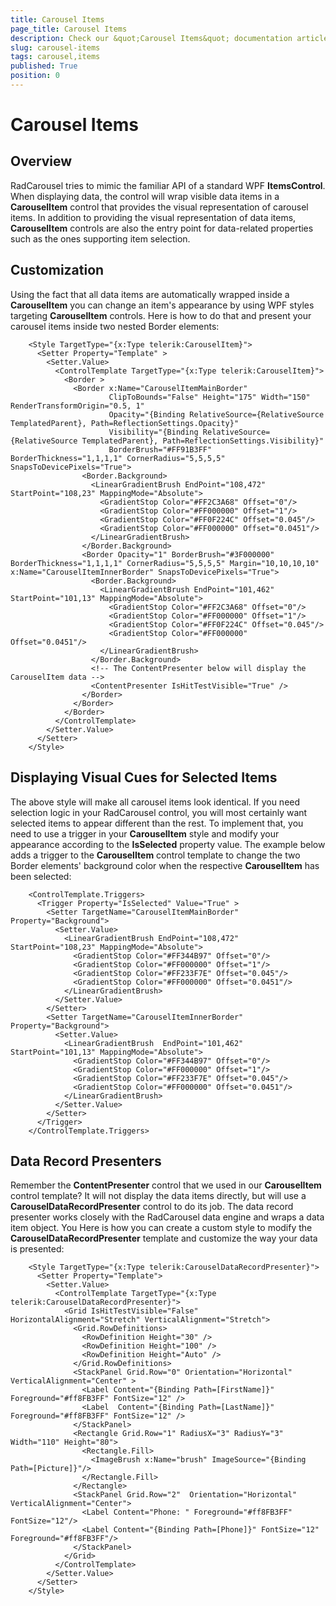 ```yaml
---
title: Carousel Items
page_title: Carousel Items
description: Check our &quot;Carousel Items&quot; documentation article for the RadCarousel {{ site.framework_name }} control.
slug: carousel-items
tags: carousel,items
published: True
position: 0
---
```


# Carousel Items

## Overview

RadCarousel tries to mimic the familiar API of a standard WPF __ItemsControl__. When displaying data, the control will wrap visible data items in a __CarouselItem__ control that provides the visual representation of carousel items. In addition to providing the visual representation of data items, __CarouselItem__ controls are also the entry point for data-related properties such as the ones supporting item selection.

## Customization

Using the fact that all data items are automatically wrapped inside a __CarouselItem__ you can change an item's appearance by using WPF styles targeting __CarouselItem__ controls. Here is how to do that and present your carousel items inside two nested Border elements:



```XAML
	<Style TargetType="{x:Type telerik:CarouselItem}">
	  <Setter Property="Template" >
	    <Setter.Value>
	      <ControlTemplate TargetType="{x:Type telerik:CarouselItem}">
	        <Border >
	          <Border x:Name="CarouselItemMainBorder"
	                  ClipToBounds="False" Height="175" Width="150" RenderTransformOrigin="0.5, 1"
	                  Opacity="{Binding RelativeSource={RelativeSource TemplatedParent}, Path=ReflectionSettings.Opacity}"
	                  Visibility="{Binding RelativeSource={RelativeSource TemplatedParent}, Path=ReflectionSettings.Visibility}"
	                  BorderBrush="#FF91B3FF" BorderThickness="1,1,1,1" CornerRadius="5,5,5,5" SnapsToDevicePixels="True">
	            <Border.Background>
	              <LinearGradientBrush EndPoint="108,472" StartPoint="108,23" MappingMode="Absolute">
	                <GradientStop Color="#FF2C3A68" Offset="0"/>
	                <GradientStop Color="#FF000000" Offset="1"/>
	                <GradientStop Color="#FF0F224C" Offset="0.045"/>
	                <GradientStop Color="#FF000000" Offset="0.0451"/>
	              </LinearGradientBrush>
	            </Border.Background>
	            <Border Opacity="1" BorderBrush="#3F000000" BorderThickness="1,1,1,1" CornerRadius="5,5,5,5" Margin="10,10,10,10" x:Name="CarouselItemInnerBorder" SnapsToDevicePixels="True">
	              <Border.Background>
	                <LinearGradientBrush EndPoint="101,462" StartPoint="101,13" MappingMode="Absolute">
	                  <GradientStop Color="#FF2C3A68" Offset="0"/>
	                  <GradientStop Color="#FF000000" Offset="1"/>
	                  <GradientStop Color="#FF0F224C" Offset="0.045"/>
	                  <GradientStop Color="#FF000000" Offset="0.0451"/>
	                </LinearGradientBrush>
	              </Border.Background>
	              <!-- The ContentPresenter below will display the CarouselItem data -->
	              <ContentPresenter IsHitTestVisible="True" />
	            </Border>
	          </Border>
	        </Border>
	      </ControlTemplate>
	    </Setter.Value>
	  </Setter>
	</Style>
```

## Displaying Visual Cues for Selected Items

The above style will make all carousel items look identical. If you need selection logic in your RadCarousel control, you will most certainly want selected items to appear different than the rest. To implement that, you need to use a trigger in your __CarouselItem__ style and modify your appearance according to the __IsSelected__ property value. The example below adds a trigger to the __CarouselItem__ control template to change the two Border elements' background color when the respective __CarouselItem__ has been selected:



```XAML
	<ControlTemplate.Triggers>
	  <Trigger Property="IsSelected" Value="True" >
	    <Setter TargetName="CarouselItemMainBorder" Property="Background">
	      <Setter.Value>
	        <LinearGradientBrush EndPoint="108,472" StartPoint="108,23" MappingMode="Absolute">
	          <GradientStop Color="#FF344B97" Offset="0"/>
	          <GradientStop Color="#FF000000" Offset="1"/>
	          <GradientStop Color="#FF233F7E" Offset="0.045"/>
	          <GradientStop Color="#FF000000" Offset="0.0451"/>
	        </LinearGradientBrush>
	      </Setter.Value>
	    </Setter>
	    <Setter TargetName="CarouselItemInnerBorder" Property="Background">
	      <Setter.Value>
	        <LinearGradientBrush  EndPoint="101,462" StartPoint="101,13" MappingMode="Absolute">
	          <GradientStop Color="#FF344B97" Offset="0"/>
	          <GradientStop Color="#FF000000" Offset="1"/>
	          <GradientStop Color="#FF233F7E" Offset="0.045"/>
	          <GradientStop Color="#FF000000" Offset="0.0451"/>
	        </LinearGradientBrush>
	      </Setter.Value>
	    </Setter>
	  </Trigger>
	</ControlTemplate.Triggers>
```

##  Data Record Presenters

Remember the __ContentPresenter__ control that we used in our __CarouselItem__ control template? It will not display the data items directly, but will use a __CarouselDataRecordPresenter__ control to do its job. The data record presenter works closely with the RadCarousel data engine and wraps a data item object. You Here is how you can create a custom style to modify the __CarouselDataRecordPresenter__ template and customize the way your data is presented:



```XAML
	<Style TargetType="{x:Type telerik:CarouselDataRecordPresenter}">
	  <Setter Property="Template">
	    <Setter.Value>
	      <ControlTemplate TargetType="{x:Type telerik:CarouselDataRecordPresenter}">
	        <Grid IsHitTestVisible="False" HorizontalAlignment="Stretch" VerticalAlignment="Stretch">
	          <Grid.RowDefinitions>
	            <RowDefinition Height="30" />
	            <RowDefinition Height="100" />
	            <RowDefinition Height="Auto" />
	          </Grid.RowDefinitions>
	          <StackPanel Grid.Row="0" Orientation="Horizontal" VerticalAlignment="Center" >
	            <Label Content="{Binding Path=[FirstName]}" Foreground="#ff8FB3FF" FontSize="12" />
	            <Label  Content="{Binding Path=[LastName]}" Foreground="#ff8FB3FF" FontSize="12" />
	          </StackPanel>
	          <Rectangle Grid.Row="1" RadiusX="3" RadiusY="3" Width="110" Height="80">
	            <Rectangle.Fill>
	              <ImageBrush x:Name="brush" ImageSource="{Binding Path=[Picture]}"/>
	            </Rectangle.Fill>
	          </Rectangle>
	          <StackPanel Grid.Row="2"  Orientation="Horizontal" VerticalAlignment="Center">
	            <Label Content="Phone: " Foreground="#ff8FB3FF" FontSize="12"/>
	            <Label Content="{Binding Path=[Phone]}" FontSize="12" Foreground="#ff8FB3FF"/>
	          </StackPanel>
	        </Grid>
	      </ControlTemplate>
	    </Setter.Value>
	  </Setter>
	</Style>
```
